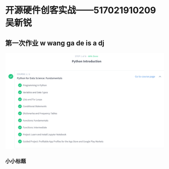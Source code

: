 # 开源硬件创客实战——517021910209 吴新锐
## 第一次作业 w wang ga de is a dj
![](https://github.com/ophwsjtu18/ohw19f/blob/master/student/wxr/HW1.png)
### 小小标题
